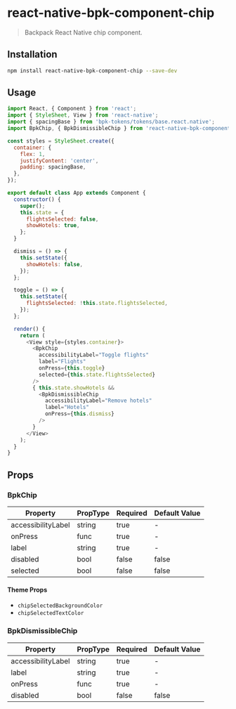 # react-native-bpk-component-chip

> Backpack React Native chip component.

## Installation

```sh
npm install react-native-bpk-component-chip --save-dev
```

## Usage

```js
import React, { Component } from 'react';
import { StyleSheet, View } from 'react-native';
import { spacingBase } from 'bpk-tokens/tokens/base.react.native';
import BpkChip, { BpkDismissibleChip } from 'react-native-bpk-component-chip';

const styles = StyleSheet.create({
  container: {
    flex: 1,
    justifyContent: 'center',
    padding: spacingBase,
  },
});

export default class App extends Component {
  constructor() {
    super();
    this.state = {
      flightsSelected: false,
      showHotels: true,
    };
  }

  dismiss = () => {
    this.setState({
      showHotels: false,
    });
  };

  toggle = () => {
    this.setState({
      flightsSelected: !this.state.flightsSelected,
    });
  };

  render() {
    return (
      <View style={styles.container}>
        <BpkChip
          accessibilityLabel="Toggle flights"
          label="Flights"
          onPress={this.toggle}
          selected={this.state.flightsSelected}
        />
        { this.state.showHotels &&
          <BpkDismissibleChip
            accessibilityLabel="Remove hotels"
            label="Hotels"
            onPress={this.dismiss}
          />
        }
      </View>
    );
  }
}
```

## Props

### BpkChip

| Property              | PropType                                                                  | Required | Default Value |
| --------------------- | ------------------------------------------------------------------------- | -------- | ------------- |
| accessibilityLabel    | string                                                                    | true     | -             |
| onPress               | func                                                                      | true     | -             |
| label                 | string                                                                    | true     | -             |
| disabled              | bool                                                                      | false    | false         |
| selected              | bool                                                                      | false    | false         |

#### Theme Props

* `chipSelectedBackgroundColor`
* `chipSelectedTextColor`

### BpkDismissibleChip

| Property              | PropType                                                                  | Required | Default Value |
| --------------------- | ------------------------------------------------------------------------- | -------- | ------------- |
| accessibilityLabel    | string                                                                    | true     | -             |
| label                 | string                                                                    | true     | -             |
| onPress               | func                                                                      | true     | -             |
| disabled              | bool                                                                      | false    | false         |

